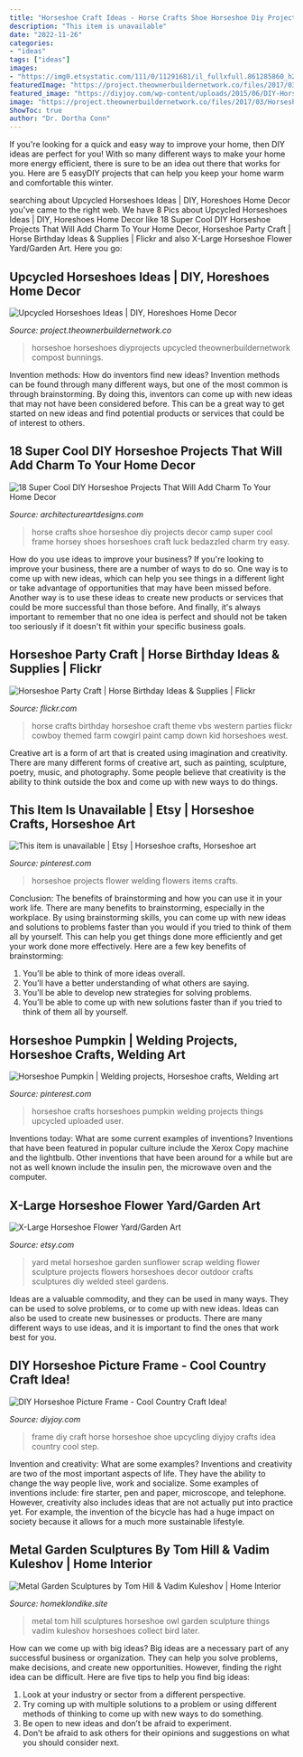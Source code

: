 ```yaml
---
title: "Horseshoe Craft Ideas - Horse Crafts Shoe Horseshoe Diy Projects Decor Camp Super Cool Frame Horsey Shoes Horseshoes Craft Luck Bedazzled Charm Try Easy"
description: "This item is unavailable"
date: "2022-11-26"
categories:
- "ideas"
tags: ["ideas"]
images:
- "https://img0.etsystatic.com/111/0/11291681/il_fullxfull.861285860_h2yb.jpg"
featuredImage: "https://project.theownerbuildernetwork.co/files/2017/03/Horseshoe-Crafts-18.jpg"
featured_image: "https://diyjoy.com/wp-content/uploads/2015/06/DIY-Horse-Shoe-Picture-Frame-3.jpg"
image: "https://project.theownerbuildernetwork.co/files/2017/03/Horseshoe-Crafts-18.jpg"
ShowToc: true
author: "Dr. Dortha Conn"
---
```



If you're looking for a quick and easy way to improve your home, then DIY ideas are perfect for you! With so many different ways to make your home more energy efficient, there is sure to be an idea out there that works for you. Here are 5 easyDIY projects that can help you keep your home warm and comfortable this winter.

	

		
searching about Upcycled Horseshoes Ideas | DIY, Horeshoes Home Decor you've came to the right web. We have 8 Pics about Upcycled Horseshoes Ideas | DIY, Horeshoes Home Decor like 18 Super Cool DIY Horseshoe Projects That Will Add Charm To Your Home Decor, Horseshoe Party Craft | Horse Birthday Ideas &amp; Supplies | Flickr and also X-Large Horseshoe Flower Yard/Garden Art. Here you go:
		
    
## Upcycled Horseshoes Ideas | DIY, Horeshoes Home Decor

<img loading=lazy src="https://project.theownerbuildernetwork.co/files/2017/03/Horseshoe-Crafts-18.jpg" onerror="this.onerror=null;this.src='https://tse4.mm.bing.net/th?id=OIP.w-qeybndUWcMUBxhheHRyQHaJ3&amp;pid=15.1';" alt="Upcycled Horseshoes Ideas | DIY, Horeshoes Home Decor">

_Source: project.theownerbuildernetwork.co_

>horseshoe horseshoes diyprojects upcycled theownerbuildernetwork compost bunnings. 

	

Invention methods: How do inventors find new ideas?
Invention methods can be found through many different ways, but one of the most common is through brainstorming. By doing this, inventors can come up with new ideas that may not have been considered before. This can be a great way to get started on new ideas and find potential products or services that could be of interest to others.

    
## 18 Super Cool DIY Horseshoe Projects That Will Add Charm To Your Home Decor

<img loading=lazy src="http://www.architectureartdesigns.com/wp-content/uploads/2016/08/15-12.jpg" onerror="this.onerror=null;this.src='https://tse1.mm.bing.net/th?id=OIP.MFgBPjfpCZ7uiYVCDf6abwHaNJ&amp;pid=15.1';" alt="18 Super Cool DIY Horseshoe Projects That Will Add Charm To Your Home Decor">

_Source: architectureartdesigns.com_

>horse crafts shoe horseshoe diy projects decor camp super cool frame horsey shoes horseshoes craft luck bedazzled charm try easy. 

	

How do you use ideas to improve your business?
If you're looking to improve your business, there are a number of ways to do so. One way is to come up with new ideas, which can help you see things in a different light or take advantage of opportunities that may have been missed before. Another way is to use these ideas to create new products or services that could be more successful than those before. And finally, it's always important to remember that no one idea is perfect and should not be taken too seriously if it doesn't fit within your specific business goals.

    
## Horseshoe Party Craft | Horse Birthday Ideas &amp; Supplies | Flickr

<img loading=lazy src="https://farm3.staticflickr.com/2340/2250240848_05b03e7a2b_z.jpg" onerror="this.onerror=null;this.src='https://tse1.mm.bing.net/th?id=OIP.b4VRJU6Qxr2Lr4ley-ttqgHaFj&amp;pid=15.1';" alt="Horseshoe Party Craft | Horse Birthday Ideas &amp; Supplies | Flickr">

_Source: flickr.com_

>horse crafts birthday horseshoe craft theme vbs western parties flickr cowboy themed farm cowgirl paint camp down kid horseshoes west. 

	

Creative art is a form of art that is created using imagination and creativity. There are many different forms of creative art, such as painting, sculpture, poetry, music, and photography. Some people believe that creativity is the ability to think outside the box and come up with new ways to do things.

    
## This Item Is Unavailable | Etsy | Horseshoe Crafts, Horseshoe Art

<img loading=lazy src="https://i.pinimg.com/originals/f2/eb/b4/f2ebb4b540a25020c1b5c07afc496f2b.jpg" onerror="this.onerror=null;this.src='https://tse1.mm.bing.net/th?id=OIP.mslXnZpQeOHZlycTuQlCNwHaJ4&amp;pid=15.1';" alt="This item is unavailable | Etsy | Horseshoe crafts, Horseshoe art">

_Source: pinterest.com_

>horseshoe projects flower welding flowers items crafts. 

	

Conclusion: The benefits of brainstorming and how you can use it in your work life.
There are many benefits to brainstorming, especially in the workplace. By using brainstorming skills, you can come up with new ideas and solutions to problems faster than you would if you tried to think of them all by yourself. This can help you get things done more efficiently and get your work done more effectively. Here are a few key benefits of brainstorming:
1. You’ll be able to think of more ideas overall.
2. You’ll have a better understanding of what others are saying.
3. You’ll be able to develop new strategies for solving problems.
4. You’ll be able to come up with new solutions faster than if you tried to think of them all by yourself.

    
## Horseshoe Pumpkin | Welding Projects, Horseshoe Crafts, Welding Art

<img loading=lazy src="https://i.pinimg.com/736x/bb/2a/19/bb2a19becac3af992861af8c99336007.jpg" onerror="this.onerror=null;this.src='https://tse2.mm.bing.net/th?id=OIP._pEQzC6YPoBi5V9qLwxyggHaF3&amp;pid=15.1';" alt="Horseshoe Pumpkin | Welding projects, Horseshoe crafts, Welding art">

_Source: pinterest.com_

>horseshoe crafts horseshoes pumpkin welding projects things upcycled uploaded user. 

	

Inventions today: What are some current examples of inventions?
Inventions that have been featured in popular culture include the Xerox Copy machine and the lightbulb. Other inventions that have been around for a while but are not as well known include the insulin pen, the microwave oven and the computer.

    
## X-Large Horseshoe Flower Yard/Garden Art

<img loading=lazy src="https://img0.etsystatic.com/111/0/11291681/il_fullxfull.861285860_h2yb.jpg" onerror="this.onerror=null;this.src='https://tse4.mm.bing.net/th?id=OIP.weAoUNx6mcgCxSVFVvZ5KAHaMI&amp;pid=15.1';" alt="X-Large Horseshoe Flower Yard/Garden Art">

_Source: etsy.com_

>yard metal horseshoe garden sunflower scrap welding flower sculpture projects flowers horseshoes decor outdoor crafts sculptures diy welded steel gardens. 

	

Ideas are a valuable commodity, and they can be used in many ways. They can be used to solve problems, or to come up with new ideas. Ideas can also be used to create new businesses or products. There are many different ways to use ideas, and it is important to find the ones that work best for you.

    
## DIY Horseshoe Picture Frame - Cool Country Craft Idea!

<img loading=lazy src="https://diyjoy.com/wp-content/uploads/2015/06/DIY-Horse-Shoe-Picture-Frame-3.jpg" onerror="this.onerror=null;this.src='https://tse4.mm.bing.net/th?id=OIP.AABjMrlLfRe9ELGaugloLwHaFG&amp;pid=15.1';" alt="DIY Horseshoe Picture Frame - Cool Country Craft Idea!">

_Source: diyjoy.com_

>frame diy craft horse horseshoe shoe upcycling diyjoy crafts idea country cool step. 

	

Invention and creativity: What are some examples?
Inventions and creativity are two of the most important aspects of life. They have the ability to change the way people live, work and socialize. Some examples of inventions include: fire starter, pen and paper, microscope, and telephone. However, creativity also includes ideas that are not actually put into practice yet. For example, the invention of the bicycle has had a huge impact on society because it allows for a much more sustainable lifestyle.

    
## Metal Garden Sculptures By Tom Hill &amp; Vadim Kuleshov | Home Interior

<img loading=lazy src="http://homeklondike.site/wp-content/uploads/2017/02/23-bird-owl-forgen-metal-garden-sculptures-art-from-horseshoes-by-Tom-Hill-England.jpg" onerror="this.onerror=null;this.src='https://tse2.mm.bing.net/th?id=OIP.6f92v7_xUIX9j8u6bcJGkQHaJ4&amp;pid=15.1';" alt="Metal Garden Sculptures by Tom Hill &amp; Vadim Kuleshov | Home Interior">

_Source: homeklondike.site_

>metal tom hill sculptures horseshoe owl garden sculpture things vadim kuleshov horseshoes collect bird later. 

	

How can we come up with big ideas?
Big ideas are a necessary part of any successful business or organization. They can help you solve problems, make decisions, and create new opportunities. However, finding the right idea can be difficult. Here are five tips to help you find big ideas:
1. Look at your industry or sector from a different perspective.
2. Try coming up with multiple solutions to a problem or using different methods of thinking to come up with new ways to do something.
3. Be open to new ideas and don’t be afraid to experiment.
4. Don’t be afraid to ask others for their opinions and suggestions on what you should consider next.

